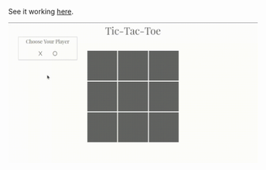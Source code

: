 See it working [here](https://kenedy-henrique.github.io/Tic-Tac-Toe/).

<img src='./Screencast from 20-09-2020 15 05 05.gif'>